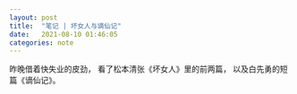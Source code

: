 ```yaml
---
layout: post
title:  "笔记 | 坏女人与谪仙记"
date:   2021-08-10 01:46:05
categories: note
---
```


昨晚借着快失业的皮劲， 看了松本清张《坏女人》里的前两篇， 以及白先勇的短篇《谪仙记》。
